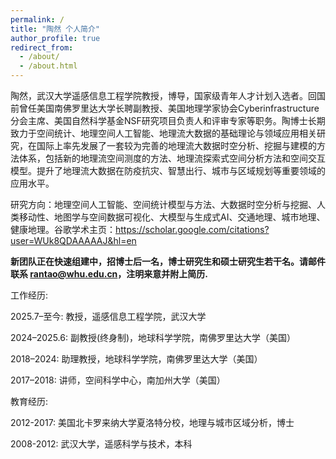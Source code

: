 ```yaml
---
permalink: /
title: "陶然 个人简介"
author_profile: true
redirect_from: 
  - /about/
  - /about.html
---
```


陶然，武汉大学遥感信息工程学院教授，博导，国家级青年人才计划入选者。回国前曾任美国南佛罗里达大学长聘副教授、美国地理学家协会Cyberinfrastructure 分会主席、美国自然科学基金NSF研究项目负责人和评审专家等职务。陶博士长期致力于空间统计、地理空间人工智能、地理流大数据的基础理论与领域应用相关研究，在国际上率先发展了一套较为完善的地理流大数据时空分析、挖掘与建模的方法体系，包括新的地理流空间测度的方法、地理流探索式空间分析方法和空间交互模型。提升了地理流大数据在防疫抗灾、智慧出行、城市与区域规划等重要领域的应用水平。

研究方向：地理空间人工智能、空间统计模型与方法、大数据时空分析与挖掘、人类移动性、地图学与空间数据可视化、大模型与生成式AI、交通地理、城市地理、健康地理。谷歌学术主页：https://scholar.google.com/citations?user=WUk8QDAAAAAJ&hl=en

**新团队正在快速组建中，招博士后一名，博士研究生和硕士研究生若干名。请邮件联系 rantao@whu.edu.cn，注明来意并附上简历.**


工作经历:

2025.7–至今: 教授，遥感信息工程学院，武汉大学

2024–2025.6: 副教授(终身制)，地球科学学院，南佛罗里达大学（美国）

2018–2024: 助理教授，地球科学学院，南佛罗里达大学（美国）

2017–2018: 讲师，空间科学中心，南加州大学（美国）

教育经历:

2012-2017: 美国北卡罗来纳大学夏洛特分校，地理与城市区域分析，博士

2008-2012: 武汉大学，遥感科学与技术，本科

